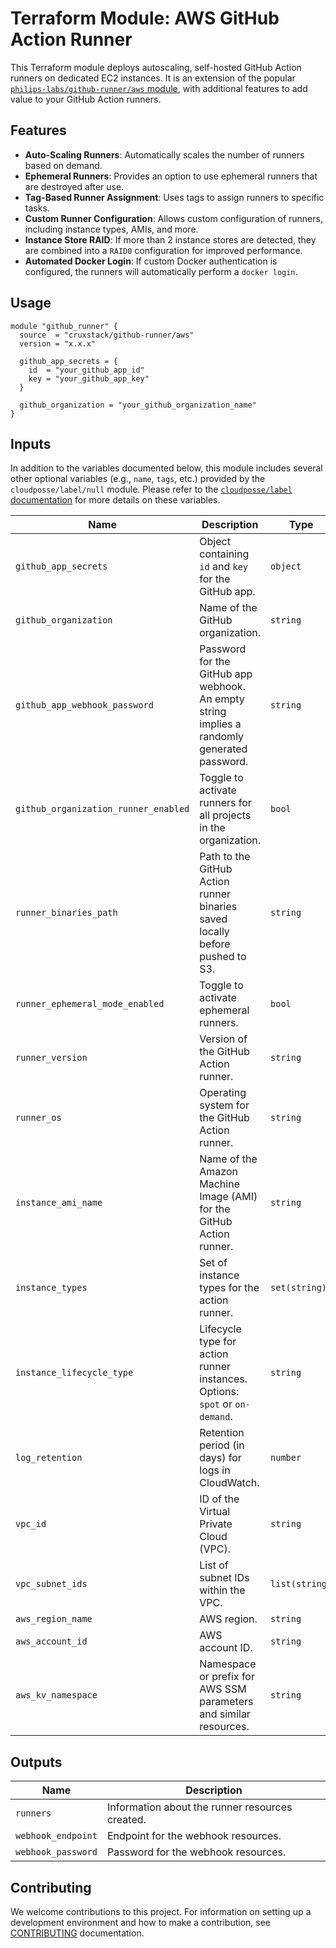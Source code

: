 # Terraform Module: AWS GitHub Action Runner

This Terraform module deploys autoscaling, self-hosted GitHub Action runners on
dedicated EC2 instances. It is an extension of the popular [`philips-labs/github-runner/aws` module](https://github.com/philips-labs/terraform-aws-github-runner),
 with additional features to add value to your GitHub Action runners.

## Features

- **Auto-Scaling Runners**: Automatically scales the number of runners based on
  demand.
- **Ephemeral Runners**: Provides an option to use ephemeral runners that are
  destroyed after use.
- **Tag-Based Runner Assignment**: Uses tags to assign runners to specific
  tasks.
- **Custom Runner Configuration**: Allows custom configuration of runners,
  including instance types, AMIs, and more.
- **Instance Store RAID**: If more than 2 instance stores are detected, they are
  combined into a `RAID0` configuration for improved performance.
- **Automated Docker Login**: If custom Docker authentication is configured, the
  runners will automatically perform a `docker login`.

## Usage

```hcl
module "github_runner" {
  source  = "cruxstack/github-runner/aws"
  version = "x.x.x"

  github_app_secrets = {
    id  = "your_github_app_id"
    key = "your_github_app_key"
  }

  github_organization = "your_github_organization_name"
}
```

## Inputs

In addition to the variables documented below, this module includes several
other optional variables (e.g., `name`, `tags`, etc.) provided by the
`cloudposse/label/null` module. Please refer to the [`cloudposse/label` documentation](https://registry.terraform.io/modules/cloudposse/label/null/latest) for more details on these variables.

| Name                                 | Description                                                                                 | Type           | Default                               | Required |
|--------------------------------------|---------------------------------------------------------------------------------------------|----------------|---------------------------------------|:--------:|
| `github_app_secrets`                 | Object containing `id` and `key` for the GitHub app.                                        | `object`       | n/a                                   |   yes    |
| `github_organization`                | Name of the GitHub organization.                                                            | `string`       | n/a                                   |   yes    |
| `github_app_webhook_password`        | Password for the GitHub app webhook. An empty string implies a randomly generated password. | `string`       | `""`                                  |    no    |
| `github_organization_runner_enabled` | Toggle to activate runners for all projects in the organization.                            | `bool`         | `true`                                |    no    |
| `runner_binaries_path`               | Path to the GitHub Action runner binaries saved locally before pushed to S3.                | `string`       | `""`                                  |    no    |
| `runner_ephemeral_mode_enabled`      | Toggle to activate ephemeral runners.                                                       | `bool`         | `false`                               |    no    |
| `runner_version`                     | Version of the GitHub Action runner.                                                        | `string`       | n/a                                   |   yes    |
| `runner_os`                          | Operating system for the GitHub Action runner.                                              | `string`       | `"linux"`                             |    no    |
| `instance_ami_name`                  | Name of the Amazon Machine Image (AMI) for the GitHub Action runner.                        | `string`       | `"al2023-ami-2023.*-kernel-*-x86_64"` |    no    |
| `instance_types`                     | Set of instance types for the action runner.                                                | `set(string)`  | `["m5ad.large", "m5d.large"]`         |    no    |
| `instance_lifecycle_type`            | Lifecycle type for action runner instances. Options: `spot` or `on-demand`.                 | `string`       | `"spot"`                              |    no    |
| `log_retention`                      | Retention period (in days) for logs in CloudWatch.                                          | `number`       | `90`                                  |    no    |
| `vpc_id`                             | ID of the Virtual Private Cloud (VPC).                                                      | `string`       | n/a                                   |   yes    |
| `vpc_subnet_ids`                     | List of subnet IDs within the VPC.                                                          | `list(string)` | n/a                                   |   yes    |
| `aws_region_name`                    | AWS region.                                                                                 | `string`       | `""`                                  |    no    |
| `aws_account_id`                     | AWS account ID.                                                                             | `string`       | `""`                                  |    no    |
| `aws_kv_namespace`                   | Namespace or prefix for AWS SSM parameters and similar resources.                           | `string`       | `""`                                  |    no    |

## Outputs

| Name               | Description                                     |
|--------------------|-------------------------------------------------|
| `runners`          | Information about the runner resources created. |
| `webhook_endpoint` | Endpoint for the webhook resources.             |
| `webhook_password` | Password for the webhook resources.             |


## Contributing

We welcome contributions to this project. For information on setting up a
development environment and how to make a contribution, see [CONTRIBUTING](./CONTRIBUTING.md)
documentation.
